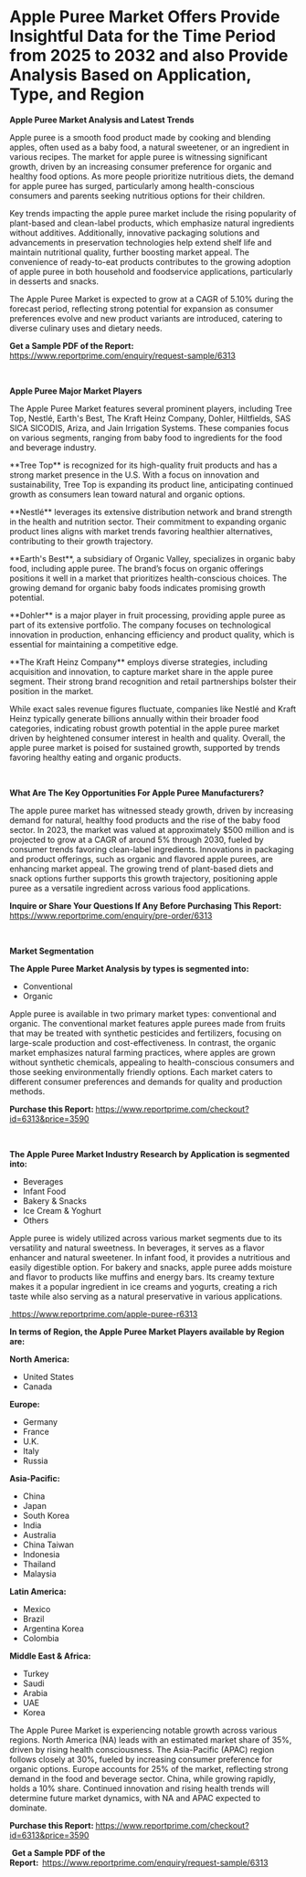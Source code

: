 <p><h1>Apple Puree Market Offers Provide Insightful Data for the Time Period from 2025 to 2032 and also Provide Analysis Based on Application, Type, and Region</h1></p><p><strong>Apple Puree Market Analysis and Latest Trends</strong></p>
<p><p>Apple puree is a smooth food product made by cooking and blending apples, often used as a baby food, a natural sweetener, or an ingredient in various recipes. The market for apple puree is witnessing significant growth, driven by an increasing consumer preference for organic and healthy food options. As more people prioritize nutritious diets, the demand for apple puree has surged, particularly among health-conscious consumers and parents seeking nutritious options for their children.</p><p>Key trends impacting the apple puree market include the rising popularity of plant-based and clean-label products, which emphasize natural ingredients without additives. Additionally, innovative packaging solutions and advancements in preservation technologies help extend shelf life and maintain nutritional quality, further boosting market appeal. The convenience of ready-to-eat products contributes to the growing adoption of apple puree in both household and foodservice applications, particularly in desserts and snacks.</p><p>The Apple Puree Market is expected to grow at a CAGR of 5.10% during the forecast period, reflecting strong potential for expansion as consumer preferences evolve and new product variants are introduced, catering to diverse culinary uses and dietary needs.</p></p>
<p><strong>Get a Sample PDF of the Report:&nbsp;</strong> <a href="https://www.reportprime.com/enquiry/request-sample/6313?utm_campaign=4531&utm_medium=2&utm_source=Github&utm_content=ia&utm_term=15052025&utm_id=apple-puree">https://www.reportprime.com/enquiry/request-sample/6313</a></p>
<p>&nbsp;</p>
<p><strong>Apple Puree Major Market Players</strong></p>
<p><p>The Apple Puree Market features several prominent players, including Tree Top, Nestlé, Earth's Best, The Kraft Heinz Company, Dohler, Hiltfields, SAS SICA SICODIS, Ariza, and Jain Irrigation Systems. These companies focus on various segments, ranging from baby food to ingredients for the food and beverage industry.</p><p>**Tree Top** is recognized for its high-quality fruit products and has a strong market presence in the U.S. With a focus on innovation and sustainability, Tree Top is expanding its product line, anticipating continued growth as consumers lean toward natural and organic options.</p><p>**Nestlé** leverages its extensive distribution network and brand strength in the health and nutrition sector. Their commitment to expanding organic product lines aligns with market trends favoring healthier alternatives, contributing to their growth trajectory.</p><p>**Earth's Best**, a subsidiary of Organic Valley, specializes in organic baby food, including apple puree. The brand’s focus on organic offerings positions it well in a market that prioritizes health-conscious choices. The growing demand for organic baby foods indicates promising growth potential.</p><p>**Dohler** is a major player in fruit processing, providing apple puree as part of its extensive portfolio. The company focuses on technological innovation in production, enhancing efficiency and product quality, which is essential for maintaining a competitive edge.</p><p>**The Kraft Heinz Company** employs diverse strategies, including acquisition and innovation, to capture market share in the apple puree segment. Their strong brand recognition and retail partnerships bolster their position in the market.</p><p>While exact sales revenue figures fluctuate, companies like Nestlé and Kraft Heinz typically generate billions annually within their broader food categories, indicating robust growth potential in the apple puree market driven by heightened consumer interest in health and quality. Overall, the apple puree market is poised for sustained growth, supported by trends favoring healthy eating and organic products.</p></p>
<p>&nbsp;</p>
<p><strong>What Are The Key Opportunities For Apple Puree Manufacturers?</strong></p>
<p><p>The apple puree market has witnessed steady growth, driven by increasing demand for natural, healthy food products and the rise of the baby food sector. In 2023, the market was valued at approximately $500 million and is projected to grow at a CAGR of around 5% through 2030, fueled by consumer trends favoring clean-label ingredients. Innovations in packaging and product offerings, such as organic and flavored apple purees, are enhancing market appeal. The growing trend of plant-based diets and snack options further supports this growth trajectory, positioning apple puree as a versatile ingredient across various food applications.</p></p>
<p><strong>Inquire or Share Your Questions If Any Before Purchasing This Report:</strong> <a href="https://www.reportprime.com/enquiry/pre-order/6313?utm_campaign=4531&utm_medium=2&utm_source=Github&utm_content=ia&utm_term=15052025&utm_id=apple-puree">https://www.reportprime.com/enquiry/pre-order/6313</a></p>
<p>&nbsp;</p>
<p><strong>Market Segmentation</strong></p>
<p><strong>The Apple Puree Market Analysis by types is segmented into:</strong></p>
<p><ul><li>Conventional</li><li>Organic</li></ul></p>
<p><p>Apple puree is available in two primary market types: conventional and organic. The conventional market features apple purees made from fruits that may be treated with synthetic pesticides and fertilizers, focusing on large-scale production and cost-effectiveness. In contrast, the organic market emphasizes natural farming practices, where apples are grown without synthetic chemicals, appealing to health-conscious consumers and those seeking environmentally friendly options. Each market caters to different consumer preferences and demands for quality and production methods.</p></p>
<p><strong>Purchase this Report:&nbsp;</strong><a href="https://www.reportprime.com/checkout?id=6313&price=3590&utm_campaign=4531&utm_medium=2&utm_source=Github&utm_content=ia&utm_term=15052025&utm_id=apple-puree">https://www.reportprime.com/checkout?id=6313&price=3590</a></p>
<p>&nbsp;</p>
<p><strong>The Apple Puree Market Industry Research by Application is segmented into:</strong></p>
<p><ul><li>Beverages</li><li>Infant Food</li><li>Bakery & Snacks</li><li>Ice Cream & Yoghurt</li><li>Others</li></ul></p>
<p><p>Apple puree is widely utilized across various market segments due to its versatility and natural sweetness. In beverages, it serves as a flavor enhancer and natural sweetener. In infant food, it provides a nutritious and easily digestible option. For bakery and snacks, apple puree adds moisture and flavor to products like muffins and energy bars. Its creamy texture makes it a popular ingredient in ice creams and yogurts, creating a rich taste while also serving as a natural preservative in various applications.</p></p>
<p><a href="https://www.reportprime.com/apple-puree-r6313?utm_campaign=4531&utm_medium=2&utm_source=Github&utm_content=ia&utm_term=15052025&utm_id=apple-puree">&nbsp;https://www.reportprime.com/apple-puree-r6313</a></p>
<p><strong>In terms of Region, the Apple Puree Market Players available by Region are:</strong></p>
<p>
    <p> <strong> North America: </strong>
        <ul>
            <li>United States</li>
            <li>Canada</li>
        </ul>
        </p> 
    <p> <strong> Europe: </strong>
        <ul>
            <li>Germany</li>
            <li>France</li>
            <li>U.K.</li>
            <li>Italy</li>
            <li>Russia</li>
        </ul>
        </p> 
    <p> <strong> Asia-Pacific: </strong>
        <ul>
            <li>China</li>
            <li>Japan</li>
            <li>South Korea</li>
            <li>India</li>
            <li>Australia</li>
            <li>China Taiwan</li>
            <li>Indonesia</li>
            <li>Thailand</li>
            <li>Malaysia</li>
        </ul>
        </p> 
    <p> <strong> Latin America: </strong>
        <ul>
            <li>Mexico</li>
            <li>Brazil</li>
            <li>Argentina Korea</li>
            <li>Colombia</li>
        </ul>
        </p> 
    <p> <strong> Middle East & Africa: </strong>
        <ul>
            <li>Turkey</li>
            <li>Saudi</li>
            <li>Arabia</li>
            <li>UAE</li>
            <li>Korea</li>
        </ul>
    </p>
    </p>
<p><p>The Apple Puree Market is experiencing notable growth across various regions. North America (NA) leads with an estimated market share of 35%, driven by rising health consciousness. The Asia-Pacific (APAC) region follows closely at 30%, fueled by increasing consumer preference for organic options. Europe accounts for 25% of the market, reflecting strong demand in the food and beverage sector. China, while growing rapidly, holds a 10% share. Continued innovation and rising health trends will determine future market dynamics, with NA and APAC expected to dominate.</p></p>
<p><strong>Purchase this Report: </strong><a href="https://www.reportprime.com/checkout?id=6313&price=3590&utm_campaign=4531&utm_medium=2&utm_source=Github&utm_content=ia&utm_term=15052025&utm_id=apple-puree">https://www.reportprime.com/checkout?id=6313&price=3590</a></p>
<p>&nbsp;<strong>Get a Sample PDF of the Report:&nbsp;&nbsp;</strong><a href="https://www.reportprime.com/enquiry/request-sample/6313?utm_campaign=4531&utm_medium=2&utm_source=Github&utm_content=ia&utm_term=15052025&utm_id=apple-puree">https://www.reportprime.com/enquiry/request-sample/6313</a></p>
<p><strong></strong></p>
<p><p></p><p></p><p></p></p>